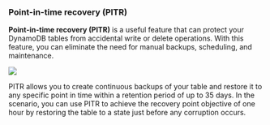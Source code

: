 ### Point-in-time recovery (PITR)
**Point-in-time recovery (PITR)** is a useful feature that can protect your DynamoDB tables from accidental write or delete operations. With this feature, you can eliminate the need for manual backups, scheduling, and maintenance.

![](https://media.tutorialsdojo.com/public/pitr-062023.png)

PITR allows you to create continuous backups of your table and restore it to any specific point in time within a retention period of up to 35 days. In the scenario, you can use PITR to achieve the recovery point objective of one hour by restoring the table to a state just before any corruption occurs.